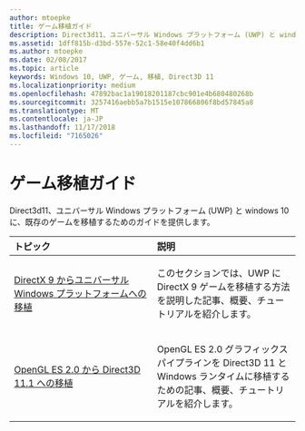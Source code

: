 ```yaml
---
author: mtoepke
title: ゲーム移植ガイド
description: Direct3d11、ユニバーサル Windows プラットフォーム (UWP) と windows 10 に、既存のゲームを移植するためのガイドを提供します。
ms.assetid: 1dff815b-d3bd-557e-52c1-58e40f4dd6b1
ms.author: mtoepke
ms.date: 02/08/2017
ms.topic: article
keywords: Windows 10, UWP, ゲーム, 移植, Direct3D 11
ms.localizationpriority: medium
ms.openlocfilehash: 47892bac1a19018201187cbc901e4b680480268b
ms.sourcegitcommit: 3257416aebb5a7b1515e107866806f8bd57845a8
ms.translationtype: MT
ms.contentlocale: ja-JP
ms.lasthandoff: 11/17/2018
ms.locfileid: "7165026"
---
```

# <a name="game-porting-guides"></a>ゲーム移植ガイド



Direct3d11、ユニバーサル Windows プラットフォーム (UWP) と windows 10 に、既存のゲームを移植するためのガイドを提供します。

<table>
<colgroup>
<col width="50%" />
<col width="50%" />
</colgroup>
<thead>
<tr class="header">
<th align="left">トピック</th>
<th align="left">説明</th>
</tr>
</thead>
<tbody>
<tr class="odd">
<td align="left"><p><a href="porting-your-directx-9-game-to-windows-store.md">DirectX 9 からユニバーサル Windows プラットフォームへの移植</a></p></td>
<td align="left"><p>このセクションでは、UWP に DirectX 9 ゲームを移植する方法を説明した記事、概要、チュートリアルを紹介します。</p></td>
</tr>
<tr class="even">
<td align="left"><p><a href="port-from-opengl-es-2-0-to-directx-11-1.md">OpenGL ES 2.0 から Direct3D 11.1 への移植</a></p></td>
<td align="left"><p>OpenGL ES 2.0 グラフィックス パイプラインを Direct3D 11 と Windows ランタイムに移植するための記事、概要、チュートリアルを紹介します。</p></td>
</tr>
</tbody>
</table>

 


 

 

 




